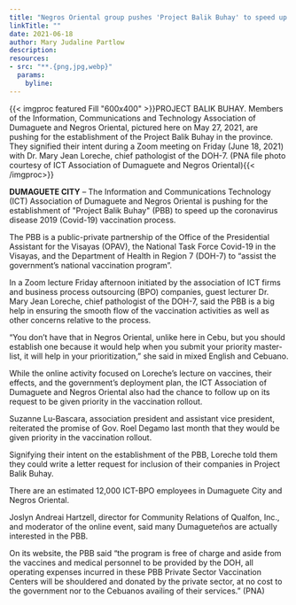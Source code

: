```yaml
---
title: "Negros Oriental group pushes 'Project Balik Buhay' to speed up vax process"
linkTitle: ""
date: 2021-06-18
author: Mary Judaline Partlow
description:
resources:
- src: "**.{png,jpg,webp}"
  params:
    byline: 
---
```

{{< imgproc featured Fill "600x400" >}}PROJECT BALIK BUHAY. Members of the Information, Communications and Technology Association of Dumaguete and Negros Oriental, pictured here on May 27, 2021, are pushing for the establishment of the Project Balik Buhay in the province. They signified their intent during a Zoom meeting on Friday (June 18, 2021) with Dr. Mary Jean Loreche, chief pathologist of the DOH-7. (PNA file photo courtesy of ICT Association of Dumaguete and Negros Oriental){{< /imgproc>}}

**DUMAGUETE CITY** –  The Information and Communications Technology (ICT) Association of Dumaguete and Negros Oriental is pushing for the establishment of "Project Balik Buhay" (PBB) to speed up the coronavirus disease 2019 (Covid-19) vaccination process.

The PBB is a public-private partnership of the Office of the Presidential Assistant for the Visayas (OPAV), the National Task Force Covid-19 in the Visayas, and the Department of Health in Region 7 (DOH-7) to “assist the government’s national vaccination program”.

In a Zoom lecture Friday afternoon initiated by the association of ICT firms and business process outsourcing (BPO) companies, guest lecturer Dr. Mary Jean Loreche, chief pathologist of the DOH-7, said the PBB is a big help in ensuring the smooth flow of the vaccination activities as well as other concerns relative to the process.

“You don’t have that in Negros Oriental, unlike here in Cebu, but you should establish one because it would help when you submit your priority master-list, it will help in your prioritization,” she said in mixed English and Cebuano.

While the online activity focused on Loreche’s lecture on vaccines, their effects, and the government’s deployment plan, the ICT Association of Dumaguete and Negros Oriental also had the chance to follow up on its request to be given priority in the vaccination rollout.

Suzanne Lu-Bascara, association president and assistant vice president, reiterated the promise of Gov. Roel Degamo last month that they would be given priority in the vaccination rollout.

Signifying their intent on the establishment of the PBB, Loreche told them they could write a letter request for inclusion of their companies in Project Balik Buhay.

There are an estimated 12,000 ICT-BPO employees in Dumaguete City and Negros Oriental.

Joslyn Andreai Hartzell, director for Community Relations of Qualfon, Inc., and moderator of the online event, said many Dumagueteños are actually interested in the PBB.

On its website, the PBB said “the program is free of charge and aside from the vaccines and medical personnel to be provided by the DOH, all operating expenses incurred in these PBB Private Sector Vaccination Centers will be shouldered and donated by the private sector, at no cost to the government nor to the Cebuanos availing of their services.” (PNA)